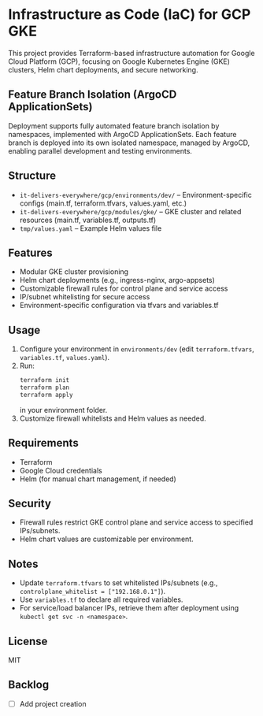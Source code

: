 # Infrastructure as Code (IaC) for GCP GKE

This project provides Terraform-based infrastructure automation for Google Cloud Platform (GCP), focusing on Google Kubernetes Engine (GKE) clusters, Helm chart deployments, and secure networking.

## Feature Branch Isolation (ArgoCD ApplicationSets)

Deployment supports fully automated feature branch isolation by namespaces, implemented with ArgoCD ApplicationSets. Each feature branch is deployed into its own isolated namespace, managed by ArgoCD, enabling parallel development and testing environments.

## Structure

- `it-delivers-everywhere/gcp/environments/dev/` – Environment-specific configs (main.tf, terraform.tfvars, values.yaml, etc.)
- `it-delivers-everywhere/gcp/modules/gke/` – GKE cluster and related resources (main.tf, variables.tf, outputs.tf)
- `tmp/values.yaml` – Example Helm values file

## Features

- Modular GKE cluster provisioning
- Helm chart deployments (e.g., ingress-nginx, argo-appsets)
- Customizable firewall rules for control plane and service access
- IP/subnet whitelisting for secure access
- Environment-specific configuration via tfvars and variables.tf

## Usage

1. Configure your environment in `environments/dev` (edit `terraform.tfvars`, `variables.tf`, `values.yaml`).
2. Run:
   ```sh
   terraform init
   terraform plan
   terraform apply
   ```
   in your environment folder.
3. Customize firewall whitelists and Helm values as needed.

## Requirements

- Terraform
- Google Cloud credentials
- Helm (for manual chart management, if needed)

## Security

- Firewall rules restrict GKE control plane and service access to specified IPs/subnets.
- Helm chart values are customizable per environment.

## Notes

- Update `terraform.tfvars` to set whitelisted IPs/subnets (e.g., `controlplane_whitelist = ["192.168.0.1"]`).
- Use `variables.tf` to declare all required variables.
- For service/load balancer IPs, retrieve them after deployment using `kubectl get svc -n <namespace>`.

## License

MIT

## Backlog

- [ ] Add project creation